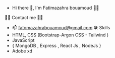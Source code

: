 -  Hi there 👋, I'm Fatimazahra bouamoud 👨‍💻
<!---
My passion and love for programming in general brought me to Youcode
and I'm currently continuing my programming journey aiming to be a MERNstack developer.
--->
📇📇 Contact me 📇📇
- 📫 fatomazahrabouamoud@gmail.com
🛠 Skills
- HTML, CSS (Bootstrap-Argon CSS - Tailwind )
- JavaScript 
- { MongoDB , Express ,  React Js , NodeJs  } 
- Adobe xd 


